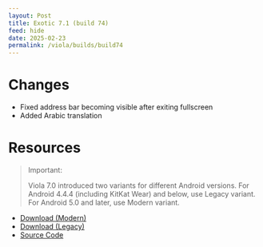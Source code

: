 ```yaml
---
layout: Post
title: Exotic 7.1 (build 74)
feed: hide
date: 2025-02-23
permalink: /viola/builds/build74
---
```


# Changes
- Fixed address bar becoming visible after exiting fullscreen
- Added Arabic translation

# Resources
> Important:
> 
> Viola 7.0 introduced two variants for different Android versions.
> For Android 4.4.4 (including KitKat Wear) and below, use Legacy variant.
> For Android 5.0 and later, use Modern variant.

- [Download (Modern)](https://codeberg.org/TipzTeam/viola/releases/download/7.1_r3/app-modern-release.apk)
- [Download (Legacy)](https://codeberg.org/TipzTeam/viola/releases/download/7.1_r3/app-legacy-release.apk)
- [Source Code](https://codeberg.org/TipzTeam/viola/src/tag/7.1_r3)
